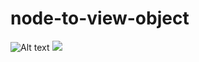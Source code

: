 node-to-view-object
===================

![Alt text](https://rawgithub.com/jupiter/node-to-view-object/master/examples/support/models.svg)
<img src="https://rawgithub.com/jupiter/node-to-view-object/master/examples/support/models.svg">